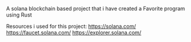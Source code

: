 A solana blockchain based project that i have created a Favorite program using Rust



Resources i used for this project:
               https://solana.com/
              https://faucet.solana.com/
              https://explorer.solana.com/
